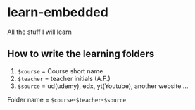 # learn-embedded

All the stuff I will learn

## How to write the learning folders

1. `$course` = Course short name
1. `$teacher` = teacher initials (A.F.)
1. `$source` = ud(udemy), edx, yt(Youtube), another website....

Folder name = `$course`-`$teacher`-`$source`
